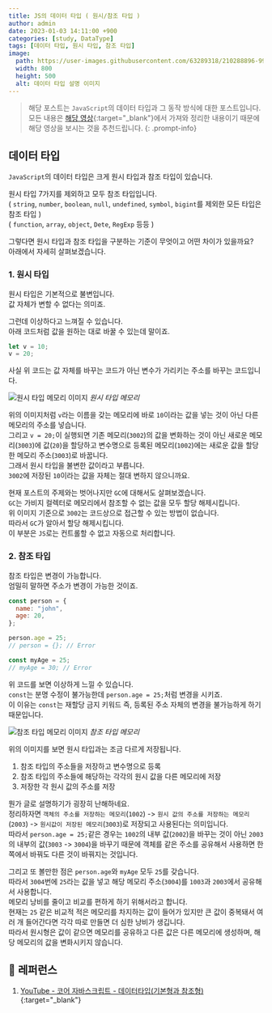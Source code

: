 ```yaml
---
title: JS의 데이터 타입 ( 원시/참조 타입 )
author: admin
date: 2023-01-03 14:11:00 +900
categories: [study, DataType]
tags: [데이터 타입, 원시 타입, 참조 타입]
image:
  path: https://user-images.githubusercontent.com/63289318/210288896-99ea5180-07f1-4450-a721-d250a76efa65.png
  width: 800
  height: 500
  alt: 데이터 타입 설명 이미지
---
```


> 해당 포스트는 `JavaScript`의 데이터 타입과 그 동작 방식에 대한 포스트입니다.<br />모든 내용은 [해당 영상](https://www.youtube.com/watch?v=NvuQ92iltHg){:target="_blank"}에서 가져와 정리한 내용이기 때문에 해당 영상을 보시는 것을 추천드립니다.
{: .prompt-info}

## 데이터 타입
`JavaScript`의 데이터 타입은 크게 원시 타입과 참조 타입이 있습니다.<br />

원시 타입 7가지를 제외하고 모두 참조 타입입니다.<br />
( `string`, `number`, `boolean`, `null`, `undefined`, `symbol`, `bigint`를 제외한 모든 타입은 참조 타입 )<br />
( `function`, `array`, `object`, `Dete`, `RegExp` 등등 )<br />

그렇다면 원시 타입과 참조 타입을 구분하는 기준이 무엇이고 어떤 차이가 있을까요?<br />
아래에서 자세히 살펴보겠습니다.<br />

### 1. 원시 타입
원시 타입은 기본적으로 불변입니다.<br />
값 자체가 변할 수 없다는 의미죠.<br />

그런데 이상하다고 느껴질 수 있습니다.<br />
아래 코드처럼 값을 원하는 대로 바꿀 수 있는데 말이죠.<br />

```js
let v = 10;
v = 20;
```

사실 위 코드는 값 자체를 바꾸는 코드가 아닌 변수가 가리키는 주소를 바꾸는 코드입니다.<br />

![원시 타입 메모리 이미지](https://user-images.githubusercontent.com/63289318/210289467-235ac708-0712-4d7f-9d66-3b6d2db0b4b0.png)
_원시 타입 메모리_

위의 이미지처럼 `v`라는 이름을 갖는 메모리에 바로 `10`이라는 값을 넣는 것이 아닌 다른 메모리의 주소를 넣습니다.<br />
그리고 `v = 20;`이 실행되면 기존 메모리(`3002`)의 값을 변화하는 것이 아닌 새로운 메모리(`3003`)에 값(`20`)을 할당하고 변수명으로 등록된 메모리(`1002`)에는 새로운 값을 할당한 메모리 주소(`3003`)로 바꿉니다.<br />
그래서 원시 타입을 불변한 값이라고 부릅니다.<br />
`3002`에 저장된 `10`이라는 값을 자체는 절대 변하지 않으니까요.<br />

현재 포스트의 주제와는 벗어나지만 `GC`에 대해서도 살펴보겠습니다.<br />
`GC`는 가비지 컬렉터로 메모리에서 참조할 수 없는 값을 모두 할당 해제시킵니다.<br />
위 이미지 기준으로 `3002`는 코드상으로 접근할 수 있는 방법이 없습니다.<br />
따라서 `GC`가 알아서 할당 해제시킵니다.<br />
이 부분은 `JS`로는 컨트롤할 수 없고 자동으로 처리합니다.<br />

### 2. 참조 타입
참조 타입은 변경이 가능합니다.<br />
엄밀히 말하면 주소가 변경이 가능한 것이죠.<br />

```js
const person = {
  name: "john",
  age: 20,
};

person.age = 25;
// person = {}; // Error

const myAge = 25;
// myAge = 30; // Error
```

위 코드를 보면 이상하게 느낄 수 있습니다.<br />
`const`는 분명 수정이 불가능한데 `person.age = 25;`처럼 변경을 시키죠.<br />
이 이유는 `const`는 재할당 금지 키워드 즉, 등록된 주소 자체의 변경을 불가능하게 하기 때문입니다.<br />

![참조 타입 메모리 이미지](https://user-images.githubusercontent.com/63289318/210289465-357bdf24-eefa-4c84-806c-9b6330966340.png)
_참조 타입 메모리_

위의 이미지를 보면 원시 타입과는 조금 다르게 저장됩니다.<br/>
1. 참조 타입의 주소들을 저장하고 변수명으로 등록
2. 참조 타입의 주소들에 해당하는 각각의 원시 값을 다른 메모리에 저장
3. 저장한 각 원시 값의 주소를 저장

뭔가 글로 설명하기가 굉장히 난해하네요.<br />
정리하자면 `객체의 주소를 저장하는 메모리`(`1002`) -> `원시 값의 주소를 저장하는 메모리`(`2003`) -> `원시값이 저장된 메모리`(`3003`)로 저장되고 사용된다는 의미입니다.<br />
따라서 `person.age = 25;`같은 경우는 `1002`의 내부 값(`2002`)을 바꾸는 것이 아닌 `2003`의 내부의 값(`3003` -> `3004`)을 바꾸기 때문에 객체를 같은 주소를 공유해서 사용하면 한쪽에서 바꿔도 다른 것이 바꿔지는 것입니다.<br />

그리고 또 볼만한 점은 `person.age`와 `myAge` 모두 `25`를 갖습니다.<br />
따라서 `3004`번에 `25`라는 값을 넣고 해당 메모리 주소(`3004`)를 `1003`과 `2003`에서 공유해서 사용합니다.<br />
메모리 낭비를 줄이고 비교를 편하게 하기 위해서라고 합니다.<br />
현재는 `25` 같은 비교적 적은 메모리를 차지하는 값이 들어가 있지만 큰 값이 중복돼서 여러 개 들어간다면 각각 따로 만들면 더 심한 낭비가 생깁니다.<br />
따라서 원시형은 값이 같으면 메모리를 공유하고 다른 값은 다른 메모리에 생성하며, 해당 메모리의 값을 변화시키지 않습니다.<br />

## 📮 레퍼런스
1. [YouTube - 코어 자바스크립트 - 데이터타입(기본형과 참조형)](https://www.youtube.com/watch?v=NvuQ92iltHg){:target="_blank"}